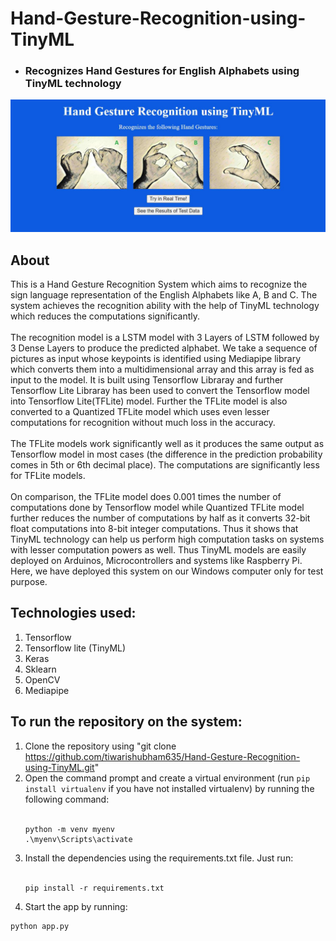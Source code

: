 # Hand-Gesture-Recognition-using-TinyML
* ### Recognizes Hand Gestures for English Alphabets using TinyML technology
![Screenshot](Homepage.jpg)

 ## About
 This is a Hand Gesture Recognition System which aims to recognize the sign language representation of the English Alphabets like A, B and C. The system achieves the recognition ability with the help of TinyML technology which reduces the computations significantly. 
 <br/>
 <br/>
 The recognition model is a LSTM model with 3 Layers of LSTM followed by 3 Dense Layers to produce the predicted alphabet. We take a sequence of pictures as input whose keypoints is identified using Mediapipe library which converts them into a multidimensional array and this array is fed as input to the model. It is built using Tensorflow Libraray and further Tensorflow Lite Libraray has been used to convert the Tensorflow model into Tensorflow Lite(TFLite) model. Further the TFLite model is also converted to a Quantized TFLite model which uses even lesser computations for recognition without much loss in the accuracy. 
 <br/>
 <br/>
 The TFLite models work significantly well as it produces the same output as Tensorflow model in most cases (the difference in the prediction probability comes in 5th or 6th decimal place). The computations are significantly less for TFLite models. 
 <br/><br/>
 On comparison, the TFLite model does 0.001 times the number of computations done by Tensorflow model while Quantized TFLite model further reduces the number of computations by half as it converts 32-bit float computations into 8-bit integer computations. Thus it shows that TinyML technology can help us perform high computation tasks on systems with lesser computation powers as well. Thus TinyML models are easily deployed on Arduinos, Microcontrollers and systems like Raspberry Pi. 
 Here, we have deployed this system on our Windows computer only for test purpose.

 ## Technologies used:
   1. Tensorflow
   2. Tensorflow lite (TinyML)
   3. Keras
   4. Sklearn
   6. OpenCV
   7. Mediapipe

 ## To run the repository on the system:
   1. Clone the repository using "git clone https://github.com/tiwarishubham635/Hand-Gesture-Recognition-using-TinyML.git"
   2. Open the command prompt and create a virtual environment (run ```pip install virtualenv``` if you have not installed virtualenv) by running the following command: <br/> <br/>
      ```
      python -m venv myenv
      .\myenv\Scripts\activate
      ```
   3. Install the dependencies using the requirements.txt file. Just run: <br/> <br/>
      ```
      pip install -r requirements.txt
      ```
   4. Start the app by running: <br/>
   ```
   python app.py
   ```
